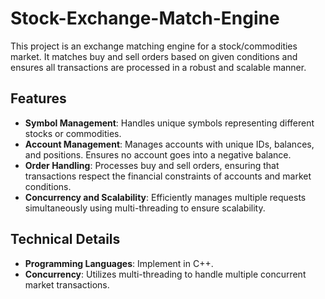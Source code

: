 # Stock-Exchange-Match-Engine
This project is an exchange matching engine for a stock/commodities market. It matches buy and sell orders based on given conditions and ensures all transactions are processed in a robust and scalable manner.

## Features

- **Symbol Management**: Handles unique symbols representing different stocks or commodities.
- **Account Management**: Manages accounts with unique IDs, balances, and positions. Ensures no account goes into a negative balance.
- **Order Handling**: Processes buy and sell orders, ensuring that transactions respect the financial constraints of accounts and market conditions.
- **Concurrency and Scalability**: Efficiently manages multiple requests simultaneously using multi-threading to ensure scalability.

## Technical Details

- **Programming Languages**: Implement in C++.
- **Concurrency**: Utilizes multi-threading to handle multiple concurrent market transactions.
